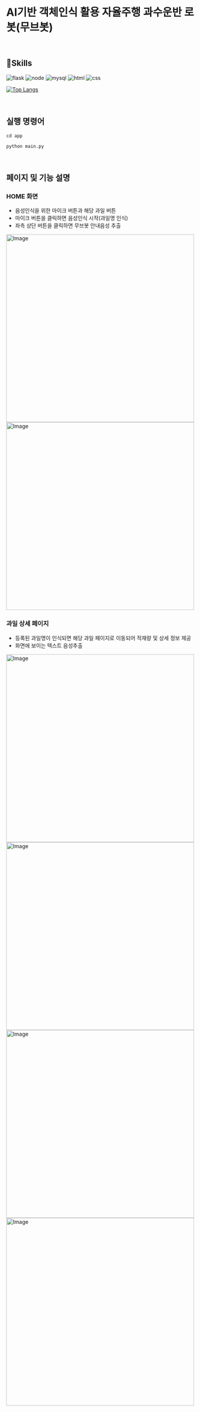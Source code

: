 # AI기반 객체인식 활용 자율주행 과수운반 로봇(무브봇)

<br>


## 🚀Skills

![flask](https://img.shields.io/badge/flask-35495E?style=for-the-badge&logo=flask&logoColor=4FC08D) ![node](https://img.shields.io/badge/Node.js-43853D?style=for-the-badge&logo=node.js&logoColor=white) ![mysql](https://img.shields.io/badge/MySQL-00000F?style=for-the-badge&logo=mysql&logoColor=white) ![html](https://img.shields.io/badge/HTML-E34F26?style=for-the-badge&logo=html5&logoColor=white) ![css](https://img.shields.io/badge/CSS-1572B6?style=for-the-badge&logo=css3&logoColor=white)

[![Top Langs](https://github-readme-stats.vercel.app/api/top-langs/?username=seonguk0893&layout=compact)](https://github.com/seonguk0893/github-readme-stats)

<br>

## 실행 명령어

```
cd app

python main.py
```

<br> 

## 페이지 및 기능 설명

### HOME 화면
  - 음성인식을 위한 마이크 버튼과 해당 과일 버튼
  - 마이크 버튼을 클릭하면 음성인식 시작(과일명 인식)
  - 좌측 상단 버튼을 클릭하면 무브봇 안내음성 추출
    
<img width="500" alt="Image" src="https://github.com/user-attachments/assets/9128d99f-1d69-45d5-96aa-cf6315b57111" />

<img width="500" alt="Image" src="https://github.com/user-attachments/assets/516e472b-b41c-4cd4-b55b-f876e097ad09" />


### 과일 상세 페이지
  - 등록된 과일명이 인식되면 해당 과일 페이지로 이동되어 적재량 및 상세 정보 제공
  - 화면에 보이는 텍스트 음성추출

<img width="500" alt="Image" src="https://github.com/user-attachments/assets/5c47d702-41e7-4183-9654-5686ea49a175" />

<img width="500" alt="Image" src="https://github.com/user-attachments/assets/2b11ac3a-b97a-43b1-8df6-894867b759be" />

<img width="500" alt="Image" src="https://github.com/user-attachments/assets/54a6ff4f-261b-474a-a9bc-f5f2ba873e13" />

<img width="500" alt="Image" src="https://github.com/user-attachments/assets/89fc91da-10a5-46c9-a9f1-bc3278467e7a" />

